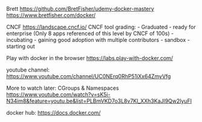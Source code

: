 Brett
https://github.com/BretFisher/udemy-docker-mastery
https://www.bretfisher.com/docker/

CNCF
https://landscape.cncf.io/
CNCF tool grading:
    - Graduated - ready for enterprise (Only 8 apps referenced of this level by CNCF of 100s)
    - incubating - gaining good adoption with multiple contributors
    - sandbox - starting out

Play with docker in the browser
https://labs.play-with-docker.com/

youtube channel:
https://www.youtube.com/channel/UC0NErq0RhP51iXx64ZmyVfg

More to watch later:
CGroups & Namespaces
https://www.youtube.com/watch?v=sK5i-N34im8&feature=youtu.be&list=PLBmVKD7o3L8v7Kl_XXh3KaJl9Qw2lyuFl

docker hub:
https://docs.docker.com/
